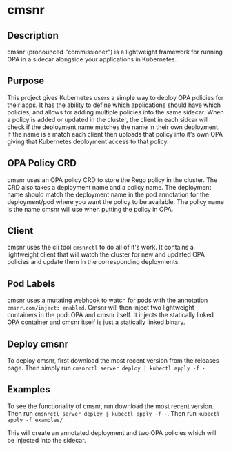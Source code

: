 # cmsnr

## Description
cmsnr (pronounced "commissioner") is a lightweight framework for running OPA in a sidecar alongside your applications in Kubernetes.

## Purpose
This project gives Kubernetes users a simple way to deploy OPA policies for their apps. It has the ability to define which 
applications should have which policies, and allows for adding multiple policies into the same sidecar. When a policy is added 
or updated in the cluster, the client in each sidcar will check if the deployment name matches the name in their own deployment.
If the name is a match each client then uploads that policy into it's own OPA giving that Kubernetes deployment access to that policy.

## OPA Policy CRD
cmsnr uses an OPA policy CRD to store the Rego policy in the cluster. The CRD also takes a deployment name and a policy name.
The deployment name should match the deployment name in the pod annotation for the deployment/pod where you want the policy to 
be available. The policy name is the name cmsnr will use when putting the policy in OPA.

## Client
cmsnr uses the cli tool `cmsnrctl` to do all of it's work. It contains a lightweight client that will watch the cluster for new and
updated OPA policies and update them in the corresponding deployments.

## Pod Labels
cmsnr uses a mutating webhook to watch for pods with the annotation `cmsnr.com/inject: enabled`. Cmsnr will then inject two lightweight containers
in the pod: OPA and cmsnr itself. It injects the statically linked OPA container and cmsnr itself is just a statically linked binary. 

## Deploy cmsnr

To deploy cmsnr, first download the most recent version from the releases page. Then simply run
`cmsnrctl server deploy | kubectl apply -f -`

## Examples
To see the functionality of cmsnr, run download the most recent version. Then run
`cmsnrctl server deploy | kubectl apply -f -`. Then run `kubectl apply -f examples/`

This will create an annotated deployment and two OPA policies which will be injected into the sidecar.